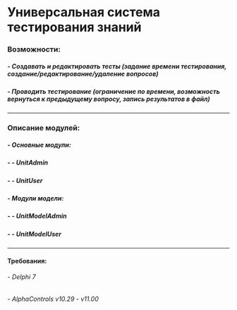 # Универсальная система тестирования знаний 

### Возможности:
##### - Создавать и редактировать тесты (задание времени тестирования, создание/редактирование/удаление вопросов)
##### - Проводить тестирование (ограничение по времени, возможность вернуться к предыдущему вопросу, запись результатов в файл)
---
### Описание модулей:
##### - Основные модули:
##### - - UnitAdmin
##### - - UnitUser
##### - Модули модели:
##### - - UnitModelAdmin
##### - - UnitModelUser
---
#### Требования:
###### - Delphi 7
###### - AlphaControls v10.29 - v11.00

